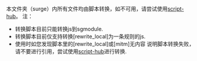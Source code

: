 本文件夹（surge）内所有文件均由脚本转换，如不可用，请尝试使用[script-hub](https://github.com/Script-Hub-Org/Script-Hub/wiki)。
注：
* 转换脚本目前只能转换js到sgmodule.
* 转换脚本目前仅支持转换[rewrite_local]为一条规则的js.
* 使用时如您发现脚本里的[rewrite_local]或[mitm]无内容 说明脚本转换失败，请不要进行引用，尝试使用[script-hub](https://github.com/Script-Hub-Org/Script-Hub/wiki)进行转换.
